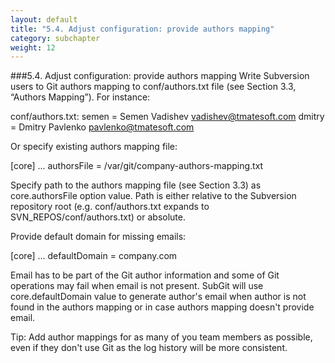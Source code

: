 ```yaml
---
layout: default
title: "5.4. Adjust configuration: provide authors mapping"
category: subchapter
weight: 12
---
```

###5.4. Adjust configuration: provide authors mapping
Write Subversion users to Git authors mapping to conf/authors.txt file (see Section 3.3, “Authors Mapping”). For instance:

conf/authors.txt:
semen = Semen Vadishev <vadishev@tmatesoft.com>
dmitry = Dmitry Pavlenko <pavlenko@tmatesoft.com>

Or specify existing authors mapping file:

[core]
...
authorsFile = /var/git/company-authors-mapping.txt

Specify path to the authors mapping file (see Section 3.3) as core.authorsFile option value. Path is either relative to the Subversion repository root (e.g. conf/authors.txt expands to SVN_REPOS/conf/authors.txt) or absolute.

Provide default domain for missing emails:

[core]
...
defaultDomain = company.com

Email has to be part of the Git author information and some of Git operations may fail when email is not present. SubGit will use core.defaultDomain value to generate author's email when author is not found in the authors mapping or in case authors mapping doesn't provide email.

Tip: Add author mappings for as many of you team members as possible, even if they don't use Git as the log history will be more consistent.